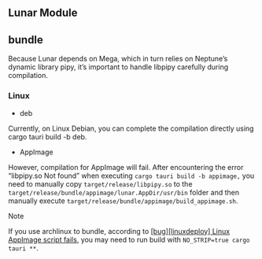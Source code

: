 ## Lunar Module

## bundle

Because Lunar depends on Mega, which in turn relies on Neptune’s dynamic library pipy, it’s important to handle libpipy carefully during compilation. 

### Linux

- deb 

Currently, on Linux Debian, you can complete the compilation directly using cargo tauri build -b deb.

- AppImage

However, compilation for AppImage will fail. After encountering the error “libpipy.so Not found” when executing `cargo tauri build -b appimage,` you need to manually copy `target/release/libpipy.so` to the `target/release/bundle/appimage/lunar.AppDir/usr/bin` folder and then manually execute `target/release/bundle/appimage/build_appimage.sh`.

> [!NOTE]
> If you use archlinux to bundle, according to [\[bug\]\[linuxdeploy\] Linux AppImage script fails](https://github.com/tauri-apps/tauri/issues/8929), you may need to run build with `NO_STRIP=true cargo tauri **`.
